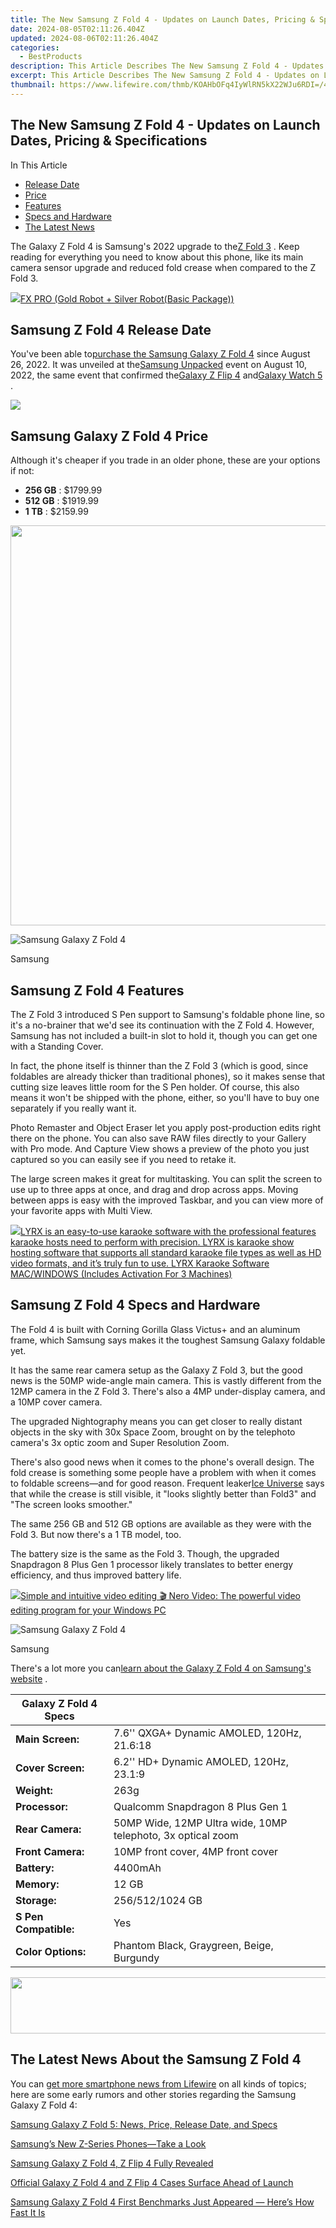 ```yaml
---
title: The New Samsung Z Fold 4 - Updates on Launch Dates, Pricing & Specifications
date: 2024-08-05T02:11:26.404Z
updated: 2024-08-06T02:11:26.404Z
categories:
  - BestProducts
description: This Article Describes The New Samsung Z Fold 4 - Updates on Launch Dates, Pricing & Specifications
excerpt: This Article Describes The New Samsung Z Fold 4 - Updates on Launch Dates, Pricing & Specifications
thumbnail: https://www.lifewire.com/thmb/KOAHbOFq4IyWlRN5kX22WJu6RDI=/400x300/filters:no_upscale():max_bytes(150000):strip_icc():format(webp)/z-fold-4-66028f2bb5aa4f68822e8032e565f49c.png
---
```


## The New Samsung Z Fold 4 - Updates on Launch Dates, Pricing & Specifications

 In This Article

* [Release Date](https://www.lifewire.com/#toc-samsung-z-fold-4-release-date)
* [Price](https://www.lifewire.com/#toc-samsung-galaxy-z-fold-4-price)
* [Features](https://www.lifewire.com/#toc-samsung-z-fold-4-features)
* [Specs and Hardware](https://www.lifewire.com/#toc-samsung-z-fold-4-specs-and-hardware)
* [The Latest News](https://www.lifewire.com/#toc-the-latest-news-about-the-samsung-z-fold-4)

 The Galaxy Z Fold 4 is Samsung's 2022 upgrade to the[Z Fold 3](https://www.lifewire.com/samsung-galaxy-z-fold-3-5184836) . Keep reading for everything you need to know about this phone, like its main camera sensor upgrade and reduced fold crease when compared to the Z Fold 3.

<!-- affiliate ads begin -->
<a href="https://secure.2checkout.com/order/checkout.php?PRODS=40085955&QTY=1&AFFILIATE=108875&CART=1"><img src="https://secure.avangate.com/images/merchant/f702defbc67edb455949f46babab0c18/products/2_logo9.png" border="0">FX PRO (Gold Robot + Silver Robot(Basic Package))</a>
<!-- affiliate ads end -->
## Samsung Z Fold 4 Release Date

 You've been able to[purchase the Samsung Galaxy Z Fold 4](https://shop-links.co/link/?exclusive=1&publisher_slug=itechdaily19598&url=https%3A%2F%2Fwww.samsung.com%2Fus%2Fsmartphones%2Fgalaxy-z-fold5%2Fbuy%2F) since August 26, 2022\. It was unveiled at the[Samsung Unpacked](https://www.lifewire.com/samsung-unpacked-news-and-rumors-5093153) event on August 10, 2022, the same event that confirmed the[Galaxy Z Flip 4](https://www.lifewire.com/samsung-z-flip-4-news-and-rumors-5525574) and[Galaxy Watch 5](https://www.lifewire.com/samsung-galaxy-watch-5-5215429) .  

<!-- affiliate ads begin -->
<a href="https://shop.mondly.com/affiliate.php?ACCOUNT=ATISTUDI&AFFILIATE=108875&PATH=https%3A%2F%2Fwww.mondly.com%3FAFFILIATE%3D108875%26RESOURCE%3D%2BBusiness%2B970x90%2B"><img src="https://secure.avangate.com/images/merchant/69c418c33ec2e1a4267fa9bb77fa1428/business-970x90.gif" border="0"></a>
<!-- affiliate ads end -->
## Samsung Galaxy Z Fold 4 Price

 Although it's cheaper if you trade in an older phone, these are your options if not:

* **256 GB** : $1799.99
* **512 GB** : $1919.99
* **1 TB** : $2159.99

<!-- affiliate ads begin -->
<a href="https://ephamedtechinc.pxf.io/c/5597632/2097467/26400?prodsku=B700" target="_top" id="2097467"><img src="//a.impactradius-go.com/display-ad/26400-2097467" border="0" alt="" width="640" height="640"/></a><img height="0" width="0" src="https://imp.pxf.io/i/5597632/2097467/26400" style="position:absolute;visibility:hidden;" border="0" />
<!-- affiliate ads end -->
![Samsung Galaxy Z Fold 4](https://www.lifewire.com/thmb/zNaJ5MLUzPKwQXr_39MJdw-drNE=/960x0/filters:no_upscale():max_bytes(200000):strip_icc():format(webp)/z-fold-4-c282d81a96a24dff8cb96a346c1e1332.png)

Samsung

## Samsung Z Fold 4 Features

 The Z Fold 3 introduced S Pen support to Samsung's foldable phone line, so it's a no-brainer that we'd see its continuation with the Z Fold 4\. However, Samsung has not included a built-in slot to hold it, though you can get one with a Standing Cover.

 In fact, the phone itself is thinner than the Z Fold 3 (which is good, since foldables are already thicker than traditional phones), so it makes sense that cutting size leaves little room for the S Pen holder. Of course, this also means it won't be shipped with the phone, either, so you'll have to buy one separately if you really want it.

 Photo Remaster and Object Eraser let you apply post-production edits right there on the phone. You can also save RAW files directly to your Gallery with Pro mode. And Capture View shows a preview of the photo you just captured so you can easily see if you need to retake it.

 The large screen makes it great for multitasking. You can split the screen to use up to three apps at once, and drag and drop across apps. Moving between apps is easy with the improved Taskbar, and you can view more of your favorite apps with Multi View.

<!-- affiliate ads begin -->
<a href="https://shop.pcdj.com/order/checkout.php?PRODS=4698998&QTY=1&AFFILIATE=108875&CART=1"> <img src="https://secure.avangate.com/images/merchant/47f4b6321e9fd8e8f7326a6adc1a7c1e/products/MacBook_Pro_lyrx-withsinger-tv.png" border="0">LYRX is an easy-to-use karaoke software with the professional features karaoke hosts need to perform with precision. LYRX is karaoke show hosting software that supports all standard karaoke file types as well as HD video formats, and it’s truly fun to use. 
LYRX Karaoke Software MAC/WINDOWS (Includes Activation For 3 Machines)</a>
<!-- affiliate ads end -->
## Samsung Z Fold 4 Specs and Hardware

 The Fold 4 is built with Corning Gorilla Glass Victus+ and an aluminum frame, which Samsung says makes it the toughest Samsung Galaxy foldable yet.

 It has the same rear camera setup as the Galaxy Z Fold 3, but the good news is the 50MP wide-angle main camera. This is vastly different from the 12MP camera in the Z Fold 3\. There's also a 4MP under-display camera, and a 10MP cover camera.

 The upgraded Nightography means you can get closer to really distant objects in the sky with 30x Space Zoom, brought on by the telephoto camera's 3x optic zoom and Super Resolution Zoom.

 There's also good news when it comes to the phone's overall design. The fold crease is something some people have a problem with when it comes to foldable screens—and for good reason. Frequent leaker[Ice Universe](https://twitter.com/UniverseIce/status/1529063896740286464) says that while the crease is still visible, it "looks slightly better than Fold3" and "The screen looks smoother."

 The same 256 GB and 512 GB options are available as they were with the Fold 3\. But now there's a 1 TB model, too.

 The battery size is the same as the Fold 3\. Though, the upgraded Snapdragon 8 Plus Gen 1 processor likely translates to better energy efficiency, and thus improved battery life.

<!-- affiliate ads begin -->
<a href="https://store.nero.com/order/checkout.php?PRODS=42296685&QTY=1&AFFILIATE=108875&CART=1"><img src="http://cdnwww.nero.com/nero-com-wAssets/img/banners/2022/video-pp/ScreenshotSlider/Nero-Video-Advanced-editing.JPG" border="0">Simple and intuitive video editing
🎬 Nero Video:
The powerful video editing program for your Windows PC</a>
<!-- affiliate ads end -->
![Samsung Galaxy Z Fold 4](https://www.lifewire.com/thmb/bJIufK3b59ghWULyDed8h7aKqgU=/960x0/filters:no_upscale():max_bytes(200000):strip_icc():format(webp)/z-fold-4-unfolded-4b70c07a05c84c60940a35a5712e5087.png)

Samsung

 There's a lot more you can[learn about the Galaxy Z Fold 4 on Samsung's website](https://shop-links.co/link/?exclusive=1&publisher_slug=itechdaily19598&url=https%3A%2F%2Fwww.samsung.com%2Fus%2Fsmartphones%2Fgalaxy-z-fold4%2F) .

| Galaxy Z Fold 4 Specs |                                                             |
| --------------------- | ----------------------------------------------------------- |
| **Main Screen:**      | 7.6'' QXGA+ Dynamic AMOLED, 120Hz, 21.6:18                  |
| **Cover Screen:**     | 6.2'' HD+ Dynamic AMOLED, 120Hz, 23.1:9                     |
| **Weight:**           | 263g                                                        |
| **Processor:**        | Qualcomm Snapdragon 8 Plus Gen 1                            |
| **Rear Camera:**      | 50MP Wide, 12MP Ultra wide, 10MP telephoto, 3x optical zoom |
| **Front Camera:**     | 10MP front cover, 4MP front cover                           |
| **Battery:**          | 4400mAh                                                     |
| **Memory:**           | 12 GB                                                       |
| **Storage:**          | 256/512/1024 GB                                             |
| **S Pen Compatible:** | Yes                                                         |
| **Color Options:**    | Phantom Black, Graygreen, Beige, Burgundy                   |

<!-- affiliate ads begin -->
<a href="https://vapordna.pxf.io/c/5597632/1494880/17238" target="_top" id="1494880"><img src="//a.impactradius-go.com/display-ad/17238-1494880" border="0" alt="" width="728" height="90"/></a><img height="0" width="0" src="https://imp.pxf.io/i/5597632/1494880/17238" style="position:absolute;visibility:hidden;" border="0" />
<!-- affiliate ads end -->
## The Latest News About the Samsung Z Fold 4

 You can [get more smartphone news from Lifewire](https://www.lifewire.com/mobile-phones-4781509) on all kinds of topics; here are some early rumors and other stories regarding the Samsung Galaxy Z Fold 4:

[Samsung Galaxy Z Fold 5: News, Price, Release Date, and Specs](https://www.lifewire.com/samsung-galaxy-z-fold-5-7505091)

[Samsung’s New Z-Series Phones—Take a Look](https://www.lifewire.com/samsungs-new-z-series-phones-take-a-look-6374351)

[Samsung Galaxy Z Fold 4, Z Flip 4 Fully Revealed](https://www.91mobiles.com/hub/samsung-galaxy-z-fold4-z-flip4-fully-revealed/)

[Official Galaxy Z Fold 4 and Z Flip 4 Cases Surface Ahead of Launch](https://www.sammobile.com/news/official-galaxy-z-fold-4-and-z-flip-4-cases-surface-ahead-of-launch/)

[Samsung Galaxy Z Fold 4 First Benchmarks Just Appeared — Here’s How Fast It Is](https://www.tomsguide.com/news/samsung-galaxy-z-fold-4-first-benchmarks-just-appeared-heres-how-fast-it-is)

<ins class="adsbygoogle"
     style="display:block"
     data-ad-format="autorelaxed"
     data-ad-client="ca-pub-7571918770474297"
     data-ad-slot="1223367746"></ins>



<ins class="adsbygoogle"
     style="display:block"
     data-ad-client="ca-pub-7571918770474297"
     data-ad-slot="8358498916"
     data-ad-format="auto"
     data-full-width-responsive="true"></ins>
